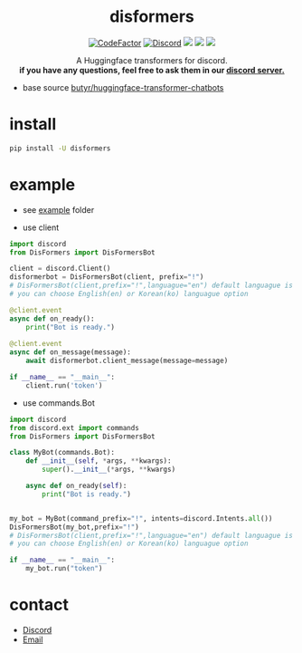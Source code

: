 <h1 align="center">disformers</h1>

<p align="center">
  <a href="https://www.codefactor.io/repository/github/spacedev-official/disformers"><img src="https://www.codefactor.io/repository/github/spacedev-official/disformers/badge" alt="CodeFactor" /></a>
  <a href="https://discord.gg/294KSUxcz2"><img alt="Discord" src="https://img.shields.io/discord/847729860881154078?logo=discord&style=flat-square"></a>
  <a href="https://pepy.tech/project/discordsuperutils"><img src="https://img.shields.io/pypi/v/disformers?style=flat-square" /></a>
  <a href="https://pypi.org/project/discordSuperUtils/"><img src="https://static.pepy.tech/personalized-badge/disformers?period=month&units=international_system&left_color=grey&right_color=orange&left_text=Downloads" /></a>
  <a href=""><img src="https://img.shields.io/pypi/l/disformers?style=flat-square" /></a>
</p>

<p align="center">
   A Huggingface transformers for discord.
    <br/>
   <b>if you have any questions, feel free to ask them in our <a href="https://discord.gg/294KSUxcz2">discord server.</a></b>
</p>

 - base source [butyr/huggingface-transformer-chatbots](https://github.com/butyr/huggingface-transformer-chatbots)

# install
```cmd
pip install -U disformers
```

# example
- see [example](examples) folder


- use client
```python
import discord
from DisFormers import DisFormersBot

client = discord.Client()
disformerbot = DisFormersBot(client, prefix="!")
# DisFormersBot(client,prefix="!",languague="en") default languague is English
# you can choose English(en) or Korean(ko) languague option

@client.event
async def on_ready():
    print("Bot is ready.")
    
@client.event
async def on_message(message):
    await disformerbot.client_message(message=message)

if __name__ == "__main__":
    client.run('token')
```

- use commands.Bot
```python
import discord
from discord.ext import commands
from DisFormers import DisFormersBot

class MyBot(commands.Bot):
    def __init__(self, *args, **kwargs):
        super().__init__(*args, **kwargs)

    async def on_ready(self):
        print("Bot is ready.")


my_bot = MyBot(command_prefix="!", intents=discord.Intents.all())
DisFormersBot(my_bot,prefix="!")
# DisFormersBot(client,prefix="!",languague="en") default languague is English
# you can choose English(en) or Korean(ko) languague option

if __name__ == "__main__":
    my_bot.run("token")
```

# contact
- [Discord](https://discord.gg/Jk6VRvsnqa)
- [Email](mailto:support@spacedev.space)
